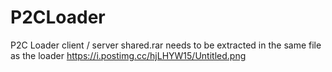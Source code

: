 # P2CLoader
P2C Loader client / server 
shared.rar needs to be extracted in the same file as the loader
https://i.postimg.cc/hjLHYW15/Untitled.png
